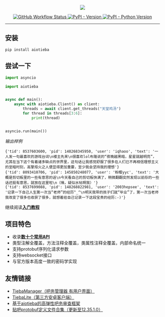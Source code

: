 <p align="center">
<a href="https://socialify.git.ci">
    <img src="https://user-images.githubusercontent.com/48282276/217530379-1348f7c5-7056-48f4-8c64-1c74caf5497c.svg">
</a>
</p>

<div align="center">
<p>
<a href="https://github.com/Starry-OvO/aiotieba/actions">
    <img src="https://img.shields.io/github/actions/workflow/status/Starry-OvO/aiotieba/CI.yml?branch=develop&label=CI&logo=github&style=flat-square" alt="GitHub Workflow Status">
</a>
<a href="https://pypi.org/project/aiotieba">
    <img src="https://img.shields.io/pypi/v/aiotieba?color=g&style=flat-square" alt="PyPI - Version">
</a>
<a href="https://pypi.org/project/aiotieba">
    <img src="https://img.shields.io/pypi/pyversions/aiotieba?style=flat-square" alt="PyPI - Python Version">
</a>
</p>
</div>

---

## 安装

```shell
pip install aiotieba
```

## 尝试一下

```python
import asyncio

import aiotieba


async def main():
    async with aiotieba.Client() as client:
        threads = await client.get_threads("天堂鸡汤")
        for thread in threads[3:6]:
            print(thread)


asyncio.run(main())
```

*输出样例*

```log
{'tid': 8537603600, 'pid': 148268345950, 'user': 'iqhaoo', 'text': '一人发一句最喜欢的游戏台词\n楼主先来\n很喜欢lol布隆说的“夜晚越黑暗，星星就越明亮”，尤其在当下这个有着诸多缺点的世界里，这句话让我感觉舒服了很多在人们已不再相信理想主义的至暗时刻，高擎炬火之人便显得更加重要，至少我会坚持我的理想'}
{'tid': 8093410706, 'pid': 145850248077, 'user': '粉樱yyc', 'text': '大概是剪切板里的一些有意思的话\n今天看自己的剪切板快满了，稍微翻翻突然发现以前存的一些话还挺有意思，就放在这里啦\n（咦，疑似水帖啊我）'}
{'tid': 8537699088, 'pid': 148268822981, 'user': '2003hepsee', 'text': '记录一下自己人生第一次当“老师”的经历^_^\n明天我带的孩子们就“毕业”了，第一次当老师我改变了很多也收获了很多，就想着给自己记录一下这段宝贵的经历:-)'}
```

继续阅读[**入门教程**](https://aiotieba.cc/tutorial/start)

## 项目特色

+ 收录[**数十个常用API**](https://github.com/Starry-OvO/aiotieba/tree/develop/aiotieba/api)
+ 类型注解全覆盖，方法注释全覆盖，类属性注释全覆盖，内部命名统一
+ 支持protobuf序列化请求参数
+ 支持websocket接口
+ 与官方版本高度一致的密码学实现

## 友情链接

+ [TiebaManager（吧务管理器 有用户界面）](https://github.com/dog194/TiebaManager)
+ [TiebaLite（第三方安卓客户端）](https://github.com/HuanCheng65/TiebaLite/tree/4.0-dev)
+ [基于aiotieba的高弹性吧务审查框架](https://github.com/Starry-OvO/aiotieba-reviewer)
+ [贴吧protobuf定义文件合集（更新至12.35.1.0）](https://github.com/n0099/tbclient.protobuf)
